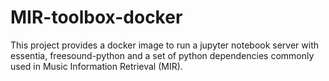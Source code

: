 # MIR-toolbox-docker 

This project provides a docker image to run a jupyter notebook server with essentia, freesound-python and a set of python dependencies commonly used in Music Information Retrieval (MIR). 
